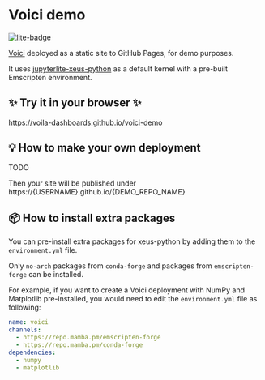 # Voici demo

[![lite-badge](https://jupyterlite.rtfd.io/en/latest/_static/badge.svg)](https://voila-dashboards.github.io/voici-demo)

[Voici](https://github.com/voila-dashboards/voici) deployed as a static site to GitHub Pages, for demo purposes.

It uses [jupyterlite-xeus-python](https://github.com/jupyterlite/xeus-python-kernel) as a default kernel with a pre-built Emscripten environment.

## ✨ Try it in your browser ✨

https://voila-dashboards.github.io/voici-demo

## 💡 How to make your own deployment

TODO
<!-- ![Deploy your own](deploy.gif) -->

Then your site will be published under https://{USERNAME}.github.io/{DEMO_REPO_NAME}

## 📦 How to install extra packages

You can pre-install extra packages for xeus-python by adding them to the ``environment.yml`` file.

Only ``no-arch`` packages from ``conda-forge`` and packages from ``emscripten-forge`` can be installed.

For example, if you want to create a Voici deployment with NumPy and Matplotlib pre-installed, you would need to edit the ``environment.yml`` file as following:

```yml
name: voici
channels:
  - https://repo.mamba.pm/emscripten-forge
  - https://repo.mamba.pm/conda-forge
dependencies:
  - numpy
  - matplotlib
```
